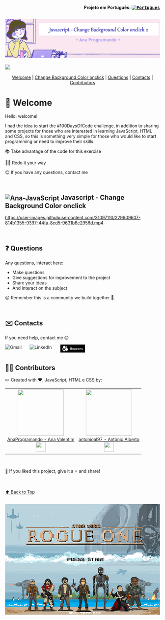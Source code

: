<div align="right">

#### Projeto em Português: <kbd>[<img title="Portugues" alt="Portugues" src="https://img.icons8.com/color/48/000000/brazil.png" width="22">](https://github.com/AnaProgramando/change_background_color_2_js/blob/main/README.md)</kbd>

</div>

![banner Javascript - Change Background Color onclick](https://github.com/AnaProgramando/change_background_color_2_js/blob/a93372b99f44438f63f57b63336e18c9271aa6c9/change_background_color_2_js.png)
----

<img src="https://img.shields.io/static/v1?label=Status&message=complete&color=32CD32&style=for-the-badge"/>

<p align="center">
 <a href="#-welcome">Welcome</a> | 
 <a href="#-javascript---change-background-color-onclick">Change Background Color onclick</a> | 
 <a href="#-questions">Questions</a> | 
 <a href="#%EF%B8%8F-contacts">Contacts</a> | 
 <a href="#%EF%B8%8F-contributors">Contributors</a>
</p>

# 🤗 Welcome

Hello, welcome!

I had the idea to start the #100DaysOfCode challenge, in addition to sharing some projects for those who are interested in learning JavaScript, HTML and CSS, so this is something very simple for those who would like to start programming or need to improve their skills.

📚 Take advantage of the code for this exercise

👩‍💻 Redo it your way

😉 If you have any questions, contact me

<br>


## <img align="center" alt="Ana-JavaScript" height="40" src="https://cdn.jsdelivr.net/gh/devicons/devicon/icons/javascript/javascript-original.svg"> Javascript - Change Background Color onclick

https://user-images.githubusercontent.com/31097110/229909607-814b1355-9397-44fa-8cd5-9631b8e2956d.mp4

<br>

## ❓ Questions

Any questions, interact here:
   * Make questions
   * Give suggestions for improvement to the project
   * Share your ideas
   * And interact on the subject

😉 Remember this is a community we build together 💪.

<br>

## ✉️ Contacts

If you need help, contact me 😉

[<img align="left" alt="Gmail" width="80px" src="https://img.shields.io/badge/Gmail-D14836?style=for-the-badge&logo=gmail&logoColor=white"/>](mailto:anabe.valentim@gmail.com)
[<img align="left" alt="LinkedIn" width="100px" src="https://img.shields.io/badge/LinkedIn-0077B5?style=for-the-badge&logo=linkedin&logoColor=white"/>](https://www.linkedin.com/in/ana-beatriz-valentim)
[<img align="left" alt="Beacons" width="80px" src="https://github.com/AnaProgramando/AnaProgramando/blob/31ac40741768033915a37ec0f949984bf6aad2d1/beacons_logo.png"/>](https://beacons.page/anaprogramando)

<br>
<br>

## 🙋‍♀️ Contributors

✏️ Created with ❤️, JavaScript, HTML e CSS by:

<table>
  <tr>
  <td align="center"><a href="https://github.com/AnaProgramando"><img src="https://avatars.githubusercontent.com/u/31097110?v=4" width=150px height=150px /></a></br> 
  <a href="https://github.com/AnaProgramando">AnaProgramando - Ana Valentim</a>
  <br>
  <a href="https://www.linkedin.com/in/ana-beatriz-valentim"><img src="https://cdn.jsdelivr.net/gh/devicons/devicon/icons/linkedin/linkedin-original.svg" width="32px" height="32px"></a></td>

  <td align="center" ><a href="https://github.com/antonioal97"><img src="https://avatars.githubusercontent.com/u/49810694?v=4" width=150px height=150px /></a></br>
  <a href="https://github.com/antonioal97">antonioal97 - Antônio Alberto</a>
  <br>
  <a href="https://www.linkedin.com/in/antonioal97/"><img src="https://cdn.jsdelivr.net/gh/devicons/devicon/icons/linkedin/linkedin-original.svg" width="32px" height="32px"></a></td>
  </tr>
</table>

<br>

💙 If you liked this project, give it a ⭐ and share!

<br>

[⬆ Back to Top](https://github.com/AnaProgramando/change_background_color_2_js/blob/main/README-us.md#) <br>

<br>

 <div>
  <img align="center" alt="Pixel-Art" width="1000px" src="https://github.com/AnaProgramando/change_background_color_2_js/blob/a93372b99f44438f63f57b63336e18c9271aa6c9/cc.gif"/>
</div>

